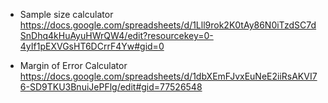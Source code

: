 * Sample size calculator
https://docs.google.com/spreadsheets/d/1Lll9rok2K0tAy86N0iTzdSC7dSnDhq4kHuAyuHWrQW4/edit?resourcekey=0-4yIf1pEXVGsHT6DCrrF4Yw#gid=0

* Margin of Error Calculator
https://docs.google.com/spreadsheets/d/1dbXEmFJvxEuNeE2iiRsAKVI76-SD9TKU3BnuiJePFlg/edit#gid=77526548

